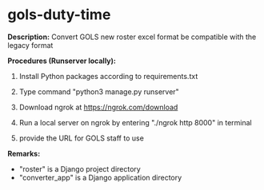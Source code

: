 # gols-duty-time
**Description:**
Convert GOLS new roster excel format be compatible with the legacy format


**Procedures (Runserver locally):**
1) Install Python packages according to requirements.txt

2) Type command "python3 manage.py runserver"

3) Download ngrok at https://ngrok.com/download

4) Run a local server on ngrok by entering "./ngrok http 8000" in terminal

5) provide the URL for GOLS staff to use
 


**Remarks:**
- "roster" is a Django project directory
- "converter_app" is a Django application directory
